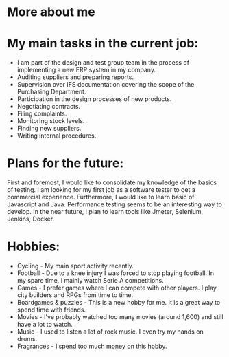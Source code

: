 # More about me

# My main tasks in the current job:
- I am part of the design and test group team in the process of implementing a new ERP system in my company.
- Auditing suppliers and preparing reports.
- Supervision over IFS documentation covering the scope of the Purchasing Department.
- Participation in the design processes of new products.
- Negotiating contracts.
- Filing complaints.
- Monitoring stock levels.
- Finding new suppliers.
- Writing internal procedures.


# Plans for the future:
First and foremost, I would like to consolidate my knowledge of the basics of testing. I am looking for my first job as a software tester to get a commercial experience. Furthermore, I would like to learn basic of Javascript and Java. Performance testing seems to be an interesting way to develop. In the near future, I plan to learn tools like Jmeter, Selenium, Jenkins, Docker. 


# Hobbies:

- Cycling - My main sport activity recently.
- Football -  Due to a knee injury I was forced to stop playing football. In my spare time, I mainly watch Serie A competitions.
- Games - I prefer games where I can compete with other players. I play city builders and RPGs from time to time.
- Boardgames & puzzles - This is a new hobby for me. It is a great way to spend time with friends.
- Movies - I've probably watched too many movies (around 1,600) and still have a lot to watch.
- Music - I used to listen a lot of rock music. I even try my hands on drums.
- Fragrances - I spend too much money on this hobby.
